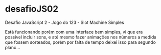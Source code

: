 # desafioJS02
Desafio JavaScript 2 - Jogo do 123 - Slot Machine Simples

Está funcionando porém com uma interface bem simples, vi que era possível incluir sons, e até mesmo fazer animações nos números a medida que fossem sorteados, porém por falta de tempo deixei isso para segundo plano...

